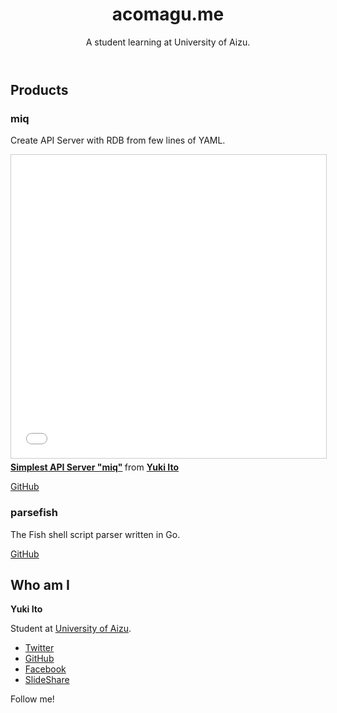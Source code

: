 <header><div class="header-content">

# acomagu.me

A student learning at University of Aizu.

</div></header>

<article>

## Products

<section>

### miq

Create API Server with RDB from few lines of YAML.

<iframe src="//www.slideshare.net/slideshow/embed_code/key/IBOTRr8RxaRdtK" width="595" height="485" frameborder="0" marginwidth="0" marginheight="0" scrolling="no" style="border:1px solid #CCC; border-width:1px; margin-bottom:5px; max-width: 100%;" allowfullscreen> </iframe> <div style="margin-bottom:5px"> <strong> <a href="//www.slideshare.net/YukiIto4/simplest-api-server-miq" title="Simplest API Server &quot;miq&quot;" target="_blank">Simplest API Server &quot;miq&quot;</a> </strong> from <strong><a href="https://www.slideshare.net/YukiIto4" target="_blank">Yuki Ito</a></strong> </div>

[GitHub](https://github.com/acomagu/miq)

</section>
<section>

### parsefish

The Fish shell script parser written in Go.

[GitHub](https://github.com/acomagu/parsefish)

</article>

<article>

## Who am I

**Yuki Ito**

Student at [University of Aizu](http://u-aizu.ac.jp).

- [Twitter](https://twitter.com/publmag1)
- [GitHub](https://github.com/acomagu)
- [Facebook](https://facebook.com/acomagu)
- [SlideShare](https://www.slideshare.net/YukiIto4)

Follow me!

</article>
